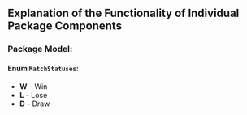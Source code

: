 ## Explanation of the Functionality of Individual Package Components

### Package Model:

#### Enum `MatchStatuses`:
- **W** - Win
- **L** - Lose
- **D** - Draw